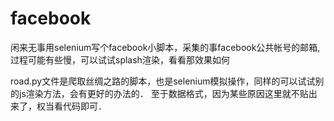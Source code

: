 # facebook

闲来无事用selenium写个facebook小脚本，采集的事facebook公共帐号的邮箱,过程可能有些慢，可以试试splash渲染，看看那效果如何

road.py文件是爬取丝绸之路的脚本，也是selenium模拟操作，同样的可以试试别的js渲染方法，会有更好的办法的．
至于数据格式，因为某些原因这里就不贴出来了，权当看代码即可．
